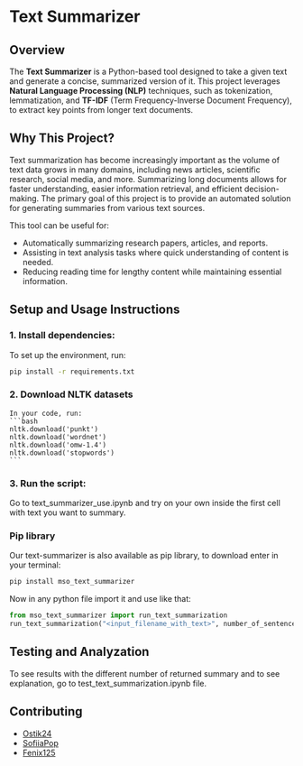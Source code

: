 # Text Summarizer

## Overview

The **Text Summarizer** is a Python-based tool designed to take a given text and generate a concise, summarized version of it. This project leverages **Natural Language Processing (NLP)** techniques, such as tokenization, lemmatization, and **TF-IDF** (Term Frequency-Inverse Document Frequency), to extract key points from longer text documents.

## Why This Project?

Text summarization has become increasingly important as the volume of text data grows in many domains, including news articles, scientific research, social media, and more. Summarizing long documents allows for faster understanding, easier information retrieval, and efficient decision-making. The primary goal of this project is to provide an automated solution for generating summaries from various text sources.

This tool can be useful for:
- Automatically summarizing research papers, articles, and reports.
- Assisting in text analysis tasks where quick understanding of content is needed.
- Reducing reading time for lengthy content while maintaining essential information.

## Setup and Usage Instructions

### 1. **Install dependencies**:
   To set up the environment, run:
   ```bash
   pip install -r requirements.txt
   ```

### 2. **Download NLTK datasets**
    In your code, run:
    ```bash
    nltk.download('punkt')
    nltk.download('wordnet')
    nltk.download('omw-1.4')
    nltk.download('stopwords')
    ```

### 3. **Run the script:**
   Go to text_summarizer_use.ipynb and try on your own inside the first cell with text you want to summary.

### Pip library
   Our text-summarizer is also available as pip library, to download enter in your terminal:
   ```bash
   pip install mso_text_summarizer
   ```
   Now in any python file import it and use like that:
   ```python
   from mso_text_summarizer import run_text_summarization
   run_text_summarization("<input_filename_with_text>", number_of_sentences, "<output_filename>")
   ```



## Testing and Analyzation
To see results with the different number of returned summary and to see explanation, go to test_text_summarization.ipynb file.

## Contributing
- [Ostik24](https://github.com/Ostik24)
- [SofiiaPop](https://github.com/SofiiaPop)
- [Fenix125](https://github.com/Fenix125)
